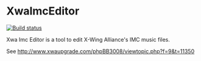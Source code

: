 # XwaImcEditor

[![Build status](https://ci.appveyor.com/api/projects/status/6jtlkxtpburfwoak/branch/master?svg=true)](https://ci.appveyor.com/project/JeremyAnsel/xwaimceditor/branch/master)

Xwa Imc Editor is a tool to edit X-Wing Alliance's IMC music files.

See http://www.xwaupgrade.com/phpBB3008/viewtopic.php?f=9&t=11350
